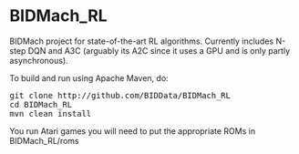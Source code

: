 # BIDMach_RL
BIDMach project for state-of-the-art RL algorithms. Currently includes N-step DQN and A3C (arguably its A2C since it uses a GPU and is only partly asynchronous). 

To build and run using Apache Maven, do:
<pre>
git clone http://github.com/BIDData/BIDMach_RL
cd BIDMach_RL
mvn clean install
</pre>

You run Atari games you will need to put the appropriate ROMs in BIDMach_RL/roms
